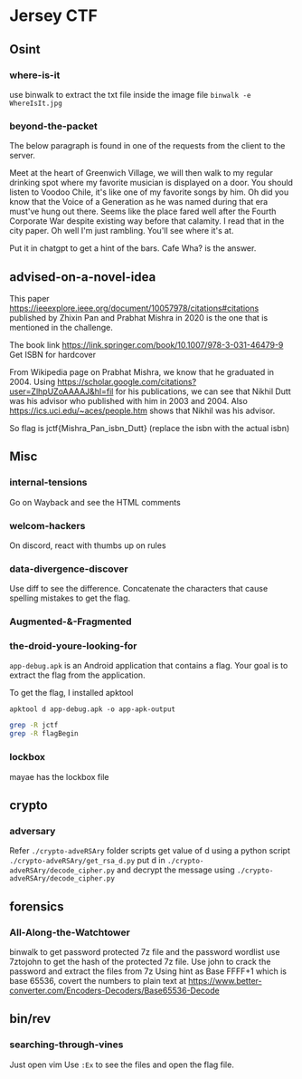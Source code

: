 # Jersey CTF

## Osint

### where-is-it
use binwalk to extract the txt file inside the image file
`binwalk -e WhereIsIt.jpg`

### beyond-the-packet
The below paragraph is found in one of the requests from the client to the
server.

Meet at the heart of Greenwich Village, we will then walk to my regular drinking
spot where my favorite musician is displayed on a door. You should listen to
Voodoo Chile, it's like one of my favorite songs by him. Oh did you know that
the Voice of a Generation as he was named during that era must've hung out
there. Seems like the place fared well after the Fourth Corporate War despite
existing way before that calamity. I read that in the city paper. Oh well I'm
just rambling. You'll see where it's at.

Put it in chatgpt to get a hint of the bars. Cafe Wha? is the answer.

## advised-on-a-novel-idea

This paper <https://ieeexplore.ieee.org/document/10057978/citations#citations>
published by Zhixin Pan and Prabhat Mishra in 2020 is the one that is mentioned
in the challenge.

The book link <https://link.springer.com/book/10.1007/978-3-031-46479-9>
Get ISBN for hardcover

From Wikipedia page on Prabhat Mishra, we know that he graduated in 2004.
Using <https://scholar.google.com/citations?user=ZlhpUZoAAAAJ&hl=fil> for his
publications, we can see that Nikhil Dutt was his advisor who published with him
in 2003 and 2004. Also <https://ics.uci.edu/~aces/people.htm> shows that Nikhil
was his advisor.

So flag is jctf{Mishra_Pan_isbn_Dutt} (replace the isbn with the actual isbn)

## Misc

### internal-tensions

Go on Wayback and see the HTML comments

### welcom-hackers

On discord, react with thumbs up on rules

### data-divergence-discover

Use diff to see the difference.
Concatenate the characters that cause spelling mistakes to get the flag.



### Augmented-&-Fragmented


### the-droid-youre-looking-for

`app-debug.apk` is an Android application that contains a flag. Your goal is to
extract the flag from the application.

To get the flag, I installed apktool

`apktool d app-debug.apk -o app-apk-output`

```bash
grep -R jctf
grep -R flagBegin
```

### lockbox

mayae has the lockbox file



## crypto

### adversary
Refer `./crypto-adveRSAry` folder scripts
get value of d using a python script `./crypto-adveRSAry/get_rsa_d.py`
put d in `./crypto-adveRSAry/decode_cipher.py` and
decrypt the message using `./crypto-adveRSAry/decode_cipher.py`

## forensics

### All-Along-the-Watchtower

binwalk to get password protected 7z file and the password wordlist
use 7ztojohn to get the hash of the protected 7z file.
Use john to crack the password and extract the files from 7z
Using hint as Base FFFF+1 which is base 65536, covert the numbers to plain text
at <https://www.better-converter.com/Encoders-Decoders/Base65536-Decode>

## bin/rev

### searching-through-vines
Just open vim
Use `:Ex` to see the files and open the flag file.
